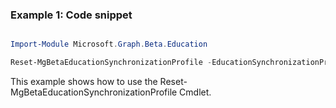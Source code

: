 ### Example 1: Code snippet

```powershell

Import-Module Microsoft.Graph.Beta.Education

Reset-MgBetaEducationSynchronizationProfile -EducationSynchronizationProfileId $educationSynchronizationProfileId

```
This example shows how to use the Reset-MgBetaEducationSynchronizationProfile Cmdlet.

